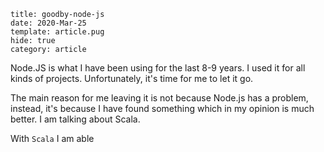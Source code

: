 ```metadata
title: goodby-node-js
date: 2020-Mar-25
template: article.pug
hide: true
category: article
```

Node.JS is what I have been using for the last 8-9 years. I used it for all kinds of projects. Unfortunately, it's time for me to let it go.

The main reason for me leaving it is not because Node.js has a problem, instead, it's because I have found something which in my opinion is much better. I am talking about Scala.

With `Scala` I am able
